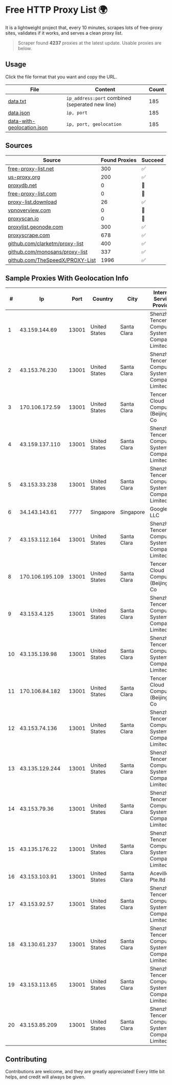 
# Free HTTP Proxy List 🌍

It is a lightweight project that, every 10 minutes, scrapes lots of free-proxy sites, validates if it works, and serves a clean proxy list.


> Scraper found **4237** proxies at the latest update. Usable proxies are below.

## Usage

Click the file format that you want and copy the URL.


|File|Content|Count|
|----|-------|-----|
|[data.txt](https://raw.githubusercontent.com/themiralay/Proxy-List-World/master/data.txt)|`ip_address:port` combined (seperated new line)|185|
|[data.json](https://raw.githubusercontent.com/themiralay/Proxy-List-World/master/data.json)|`ip, port`|185|
|[data-with-geolocation.json](https://raw.githubusercontent.com/themiralay/Proxy-List-World/master/data-with-geolocation.json)|`ip, port, geolocation`|185|

## Sources

|Source|Found Proxies|Succeed|
|------|-------------|-------|
|[free-proxy-list.net](https://free-proxy-list.net)|300|✅|
|[us-proxy.org](https://www.us-proxy.org)|200|✅|
|[proxydb.net](http://proxydb.net)|0|🚫|
|[free-proxy-list.com](https://free-proxy-list.com/?page=&port=&type%5B%5D=http&type%5B%5D=https&up_time=0&search=Search)|0|🚫|
|[proxy-list.download](https://www.proxy-list.download/HTTP)|26|✅|
|[vpnoverview.com](https://vpnoverview.com/privacy/anonymous-browsing/free-proxy-servers)|0|🚫|
|[proxyscan.io](https://www.proxyscan.io)|0|🚫|
|[proxylist.geonode.com](https://proxylist.geonode.com/api/proxy-list?limit=300&page=1&sort_by=lastChecked&sort_type=desc&protocols=http,https)|300|✅|
|[proxyscrape.com](https://api.proxyscrape.com/v2/?request=displayproxies&protocol=http&timeout=10000&country=all&ssl=all&anonymity=all)|678|✅|
|[github.com/clarketm/proxy-list](https://raw.githubusercontent.com/clarketm/proxy-list/master/proxy-list-raw.txt)|400|✅|
|[github.com/monosans/proxy-list](https://raw.githubusercontent.com/monosans/proxy-list/main/proxies/http.txt)|337|✅|
|[github.com/TheSpeedX/PROXY-List](https://raw.githubusercontent.com/TheSpeedX/PROXY-List/master/http.txt)|1996|✅|


## Sample Proxies With Geolocation Info

|#|Ip|Port|Country|City|Internet Service Provider|
|-|--|----|-------|----|-------------------------|
|1|43.159.144.69|13001|United States|Santa Clara|Shenzhen Tencent Computer Systems Company Limited|
|2|43.153.76.230|13001|United States|Santa Clara|Shenzhen Tencent Computer Systems Company Limited|
|3|170.106.172.59|13001|United States|Santa Clara|Tencent Cloud Computing (Beijing) Co|
|4|43.159.137.110|13001|United States|Santa Clara|Shenzhen Tencent Computer Systems Company Limited|
|5|43.153.33.238|13001|United States|Santa Clara|Shenzhen Tencent Computer Systems Company Limited|
|6|34.143.143.61|7777|Singapore|Singapore|Google LLC|
|7|43.153.112.164|13001|United States|Santa Clara|Shenzhen Tencent Computer Systems Company Limited|
|8|170.106.195.109|13001|United States|Santa Clara|Tencent Cloud Computing (Beijing) Co|
|9|43.153.4.125|13001|United States|Santa Clara|Shenzhen Tencent Computer Systems Company Limited|
|10|43.135.139.98|13001|United States|Santa Clara|Shenzhen Tencent Computer Systems Company Limited|
|11|170.106.84.182|13001|United States|Santa Clara|Tencent Cloud Computing (Beijing) Co|
|12|43.153.74.136|13001|United States|Santa Clara|Shenzhen Tencent Computer Systems Company Limited|
|13|43.135.129.244|13001|United States|Santa Clara|Shenzhen Tencent Computer Systems Company Limited|
|14|43.153.79.36|13001|United States|Santa Clara|Shenzhen Tencent Computer Systems Company Limited|
|15|43.135.176.22|13001|United States|Santa Clara|Shenzhen Tencent Computer Systems Company Limited|
|16|43.153.103.91|13001|United States|Santa Clara|Aceville Pte.ltd|
|17|43.153.92.57|13001|United States|Santa Clara|Shenzhen Tencent Computer Systems Company Limited|
|18|43.130.61.237|13001|United States|Santa Clara|Shenzhen Tencent Computer Systems Company Limited|
|19|43.153.113.65|13001|United States|Santa Clara|Shenzhen Tencent Computer Systems Company Limited|
|20|43.153.85.209|13001|United States|Santa Clara|Shenzhen Tencent Computer Systems Company Limited|



## Contributing

Contributions are welcome, and they are greatly appreciated! Every
little bit helps, and credit will always be given.

